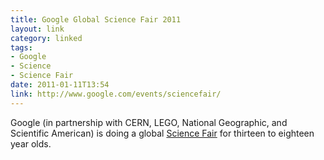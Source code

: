 ```yaml
---
title: Google Global Science Fair 2011
layout: link
category: linked
tags:
- Google
- Science
- Science Fair
date: 2011-01-11T13:54
link: http://www.google.com/events/sciencefair/
---
```


Google (in partnership with CERN, LEGO, National Geographic, and Scientific American) is doing a global [Science Fair](http://en.wikipedia.org/wiki/Science_fair "Wikipedia article about Science Fairs") for thirteen to eighteen year olds.

<object width="1280" height="745"><param name="movie" value="http://www.youtube.com/v/Z7oJfK4E7RY?fs=1&amp;hl=en_US&amp;rel=0&amp;hd=1"></param><param name="allowFullScreen" value="true"></param><param name="allowscriptaccess" value="always"></param><embed src="http://www.youtube.com/v/Z7oJfK4E7RY?fs=1&amp;hl=en_US&amp;rel=0&amp;hd=1" type="application/x-shockwave-flash" allowscriptaccess="always" allowfullscreen="true" width="1280" height="745"></embed></object>